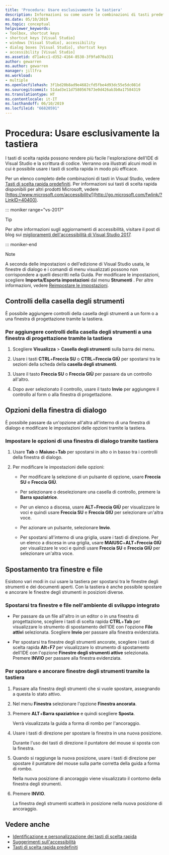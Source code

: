 ```yaml
---
title: 'Procedura: Usare esclusivamente la tastiera'
description: Informazioni su come usare le combinazioni di tasti predefinite per semplificare lo spostamento e la programmazione all'interno dell'ambiente di sviluppo integrato (IDE, Integrated Development Environment) di Visual Studio.
ms.date: 05/10/2019
ms.topic: conceptual
helpviewer_keywords:
- Toolbox, shortcut keys
- shortcut keys [Visual Studio]
- windows [Visual Studio], accessibility
- dialog boxes [Visual Studio], shortcut keys
- accessibility [Visual Studio]
ms.assetid: d71a4cc1-d352-4164-8538-3f9fa070a331
author: gewarren
ms.author: gewarren
manager: jillfra
ms.workload:
- multiple
ms.openlocfilehash: 3f1bd20b8ad9e4682cfd5fbe4d93dc55e5dc081d
ms.sourcegitcommit: 51dad3e11d7580567673e0d426ab3b0a17584319
ms.translationtype: HT
ms.contentlocale: it-IT
ms.lasthandoff: 06/10/2019
ms.locfileid: "66820591"
---
```

# <a name="how-to-use-the-keyboard-exclusively"></a>Procedura: Usare esclusivamente la tastiera

I tasti di scelta rapida possono rendere più facile l'esplorazione dell'IDE di Visual Studio e la scrittura di codice. Verranno ora illustrati alcuni modi in cui è possibile usare i tasti di scelta rapida in modo più efficace.

Per un elenco completo delle combinazioni di tasti in Visual Studio, vedere [Tasti di scelta rapida predefiniti](../../ide/default-keyboard-shortcuts-in-visual-studio.md). Per informazioni sui tasti di scelta rapida disponibili per altri prodotti Microsoft, vedere [https://www.microsoft.com/accessibility/](http://go.microsoft.com/fwlink/?LinkID=40400).

::: moniker range="vs-2017"

> [!TIP]
> Per altre informazioni sugli aggiornamenti di accessibilità, visitare il post di blog sui [miglioramenti dell'accessibilità di Visual Studio 2017](https://devblogs.microsoft.com/visualstudio/accessibility-improvements-in-visual-studio-2017-version-15-3/).

::: moniker-end

> [!NOTE]
> A seconda delle impostazioni o dell'edizione di Visual Studio usata, le finestre di dialogo e i comandi di menu visualizzati possono non corrispondere a quelli descritti nella Guida. Per modificare le impostazioni, scegliere **Importa/Esporta impostazioni** dal menu **Strumenti** . Per altre informazioni, vedere [Reimpostare le impostazioni](../environment-settings.md#reset-settings).

## <a name="toolbox-controls"></a>Controlli della casella degli strumenti

È possibile aggiungere controlli della casella degli strumenti a un form o a una finestra di progettazione tramite la tastiera.

### <a name="to-add-controls-from-the-toolbox-to-a-designer-from-the-keyboard"></a>Per aggiungere controlli della casella degli strumenti a una finestra di progettazione tramite la tastiera

1. Scegliere **Visualizza** > **Casella degli strumenti** sulla barra dei menu.

2. Usare i tasti **CTRL**+**Freccia SU** o **CTRL**+**Freccia GIÙ** per spostarsi tra le sezioni della scheda della **casella degli strumenti**.

3. Usare il tasto **Freccia SU** o **Freccia GIÙ** per passare da un controllo all'altro.

4. Dopo aver selezionato il controllo, usare il tasto **Invio** per aggiungere il controllo al form o alla finestra di progettazione.

## <a name="dialog-box-options"></a>Opzioni della finestra di dialogo

È possibile passare da un'opzione all'altra all'interno di una finestra di dialogo e modificare le impostazioni delle opzioni tramite la tastiera.

### <a name="set-dialog-box-options-from-the-keyboard"></a>Impostare le opzioni di una finestra di dialogo tramite tastiera

1. Usare **Tab** o **Maiusc**+**Tab** per spostarsi in alto o in basso tra i controlli della finestra di dialogo.

2. Per modificare le impostazioni delle opzioni:

   - Per modificare la selezione di un pulsante di opzione, usare **Freccia SU** e **Freccia GIÙ**.

   - Per selezionare o deselezionare una casella di controllo, premere la **Barra spaziatrice**.

   - Per un elenco a discesa, usare **ALT**+**Freccia GIÙ** per visualizzare le voci e quindi usare **Freccia SU** e **Freccia GIÙ** per selezionare un'altra voce.

   - Per azionare un pulsante, selezionare **Invio**.

   - Per spostarsi all'interno di una griglia, usare i tasti di direzione. Per un elenco a discesa in una griglia, usare **MAIUSC**+**ALT**+**Freccia GIÙ** per visualizzare le voci e quindi usare **Freccia SU** e **Freccia GIÙ** per selezionare un'altra voce.

## <a name="window-and-file-navigation"></a>Spostamento tra finestre e file

Esistono vari modi in cui usare la tastiera per spostarsi tra le finestre degli strumenti e dei documenti aperti. Con la tastiera è anche possibile spostare e ancorare le finestre degli strumenti in posizioni diverse.

### <a name="navigate-among-windows-and-files-in-the-ide"></a>Spostarsi tra finestre e file nell'ambiente di sviluppo integrato

- Per passare da un file all'altro in un editor o in una finestra di progettazione, scegliere i tasti di scelta rapida **CTRL**+**Tab** per visualizzare lo strumento di spostamento dell'IDE con l'opzione **File attivi** selezionata. Scegliere **Invio** per passare alla finestra evidenziata.

- Per spostarsi tra finestre degli strumenti ancorate, scegliere i tasti di scelta rapida **Alt**+**F7** per visualizzare lo strumento di spostamento dell'IDE con l'opzione **Finestre degli strumenti attive** selezionata. Premere **INVIO** per passare alla finestra evidenziata.

### <a name="to-move-and-dock-tool-windows-from-the-keyboard"></a>Per spostare e ancorare finestre degli strumenti tramite la tastiera

1. Passare alla finestra degli strumenti che si vuole spostare, assegnando a questa lo stato attivo.

2. Nel menu **Finestra** selezionare l'opzione **Finestra ancorata**.

3. Premere **ALT**+**Barra spaziatrice** e quindi scegliere **Sposta**.

   Verrà visualizzata la guida a forma di rombo per l'ancoraggio.

4. Usare i tasti di direzione per spostare la finestra in una nuova posizione.

   Durante l'uso dei tasti di direzione il puntatore del mouse si sposta con la finestra.

5. Quando si raggiunge la nuova posizione, usare i tasti di direzione per spostare il puntatore del mouse sulla parte corretta della guida a forma di rombo.

   Nella nuova posizione di ancoraggio viene visualizzato il contorno della finestra degli strumenti.

6. Premere **INVIO**.

   La finestra degli strumenti scatterà in posizione nella nuova posizione di ancoraggio.

## <a name="see-also"></a>Vedere anche

* [Identificazione e personalizzazione dei tasti di scelta rapida](../../ide/identifying-and-customizing-keyboard-shortcuts-in-visual-studio.md)
* [Suggerimenti sull'accessibilità](../../ide/reference/accessibility-tips-and-tricks.md)
* [Tasti di scelta rapida predefiniti](../../ide/default-keyboard-shortcuts-in-visual-studio.md)
